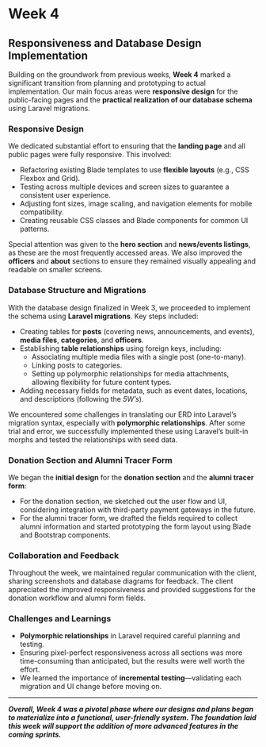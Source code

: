 # Week 4
## Responsiveness and Database Design Implementation

Building on the groundwork from previous weeks, **Week 4** marked a significant transition from planning and prototyping to actual implementation. Our main focus areas were **responsive design** for the public-facing pages and the **practical realization of our database schema** using Laravel migrations.

### Responsive Design

We dedicated substantial effort to ensuring that the **landing page** and all public pages were fully responsive. This involved:

- Refactoring existing Blade templates to use **flexible layouts** (e.g., CSS Flexbox and Grid).
- Testing across multiple devices and screen sizes to guarantee a consistent user experience.
- Adjusting font sizes, image scaling, and navigation elements for mobile compatibility.
- Creating reusable CSS classes and Blade components for common UI patterns.

Special attention was given to the **hero section** and **news/events listings**, as these are the most frequently accessed areas. We also improved the **officers** and **about** sections to ensure they remained visually appealing and readable on smaller screens.

### Database Structure and Migrations

With the database design finalized in Week 3, we proceeded to implement the schema using **Laravel migrations**. Key steps included:

- Creating tables for **posts** (covering news, announcements, and events), **media files**, **categories**, and **officers**.
- Establishing **table relationships** using foreign keys, including:
  - Associating multiple media files with a single post (one-to-many).
  - Linking posts to categories.
  - Setting up polymorphic relationships for media attachments, allowing flexibility for future content types.
- Adding necessary fields for metadata, such as event dates, locations, and descriptions (following the _5W’s_).

We encountered some challenges in translating our ERD into Laravel’s migration syntax, especially with **polymorphic relationships**. After some trial and error, we successfully implemented these using Laravel’s built-in morphs and tested the relationships with seed data.

### Donation Section and Alumni Tracer Form

We began the **initial design** for the **donation section** and the **alumni tracer form**:

- For the donation section, we sketched out the user flow and UI, considering integration with third-party payment gateways in the future.
- For the alumni tracer form, we drafted the fields required to collect alumni information and started prototyping the form layout using Blade and Bootstrap components.

### Collaboration and Feedback

Throughout the week, we maintained regular communication with the client, sharing screenshots and database diagrams for feedback. The client appreciated the improved responsiveness and provided suggestions for the donation workflow and alumni form fields.

### Challenges and Learnings

- **Polymorphic relationships** in Laravel required careful planning and testing.
- Ensuring pixel-perfect responsiveness across all sections was more time-consuming than anticipated, but the results were well worth the effort.
- We learned the importance of **incremental testing**—validating each migration and UI change before moving on.

---

**_Overall, Week 4 was a pivotal phase where our designs and plans began to materialize into a functional, user-friendly system. The foundation laid this week will support the addition of more advanced features in the coming sprints._**
